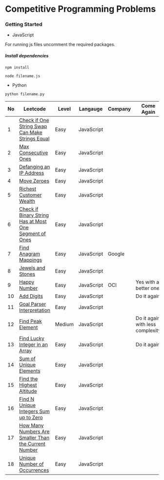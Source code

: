 # Competitive Programming Problems

### Getting Started 
* JavaScript

For running js files uncomment the required packages.

##### Install dependencies

`npm install`

`node filename.js`

* Python

`python filename.py`


| No | Leetcode                                                                                                                                        | Level  | Langauge   | Company | Come Again                       |
|----|-------------------------------------------------------------------------------------------------------------------------------------------------|--------|------------|---------|----------------------------------|
| 1  | [Check if One String Swap Can Make Strings Equal](https://leetcode.com/problems/check-if-one-string-swap-can-make-strings-equal/)               | Easy   | JavaScript |         |                                  |
| 2  | [Max Consecutive Ones](https://leetcode.com/problems/max-consecutive-ones/)                                                                     | Easy   | JavaScript |         |                                  |
| 3  | [Defanging an IP Address](https://leetcode.com/problems/defanging-an-ip-address/)                                                               | Easy   | JavaScript |         |                                  |
| 4  | [Move Zeroes](https://leetcode.com/problems/move-zeroes/)                                                                                       | Easy   | JavaScript |         |                                  |
| 5  | [Richest Customer Wealth](https://leetcode.com/problems/richest-customer-wealth/)                                                               | Easy   | JavaScript |         |                                  |
| 6  | [Check if Binary String Has at Most One Segment of Ones](https://leetcode.com/problems/check-if-binary-string-has-at-most-one-segment-of-ones/) | Easy   | JavaScript |         |                                  |
| 7  | [Find Anagram Mappings](https://heip.github.io/LeetCodePremium/problems/find-anagram-mappings.html)                                             | Easy   | JavaScript | Google  |                                  |
| 8  | [Jewels and Stones](https://leetcode.com/problems/jewels-and-stones/)                                                                           | Easy   | JavaScript |         |                                  |
| 9  | [Happy Number](https://leetcode.com/problems/happy-number/)                                                                                     | Easy   | JavaScript |  OCI    | Yes with a better one            |
| 10 | [Add Digits](https://leetcode.com/problems/add-digits/)                                                                                         | Easy   | JavaScript |         | Do it again                      |
| 11 | [Goal Parser Interpretation](https://leetcode.com/problems/goal-parser-interpretation/)                                                         | Easy   | JavaScript |         |                                  |
| 12 | [Find Peak Element](https://leetcode.com/problems/find-peak-element/)                                                                           | Medium | JavaScript |         | Do it again with less complexity |
| 13 | [Find Lucky Integer in an Array](https://leetcode.com/problems/find-lucky-integer-in-an-array/)                                                 | Easy   | JavaScript |         | Do it again                      |
| 14 | [Sum of Unique Elements](https://leetcode.com/problems/sum-of-unique-elements)                                                                  | Easy   | JavaScript |         |                                  |
| 15 | [Find the Highest Altitude](https://leetcode.com/problems/find-the-highest-altitude/)                                                           | Easy   | JavaScript |         |                                  |
| 16 | [Find N Unique Integers Sum up to Zero](https://leetcode.com/problems/find-n-unique-integers-sum-up-to-zero/)                                   | Easy   | JavaScript |         |                                  |
| 17 | [How Many Numbers Are Smaller Than the Current Number](https://leetcode.com/problems/how-many-numbers-are-smaller-than-the-current-number/)     | Easy   | JavaScript |         |                                  |
| 18 | [Unique Number of Occurrences](https://leetcode.com/problems/unique-number-of-occurrences/)                                                     | Easy   | JavaScript |         |                                  |
